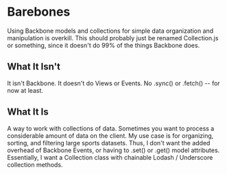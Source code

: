 Barebones
=========

Using Backbone models and collections for simple data organization and manipulation is overkill. This should probably just be renamed Collection.js or something, since it doesn't do 99% of the things Backbone does.

## What It Isn't
It isn't Backbone. It doesn't do Views or Events. No .sync() or .fetch() -- for now at least.

## What It Is
A way to work with collections of data. Sometimes you want to process a considerable amount of data on the client. My use case is for organizing, sorting, and filtering large sports datasets. Thus, I don't want the added overhead of Backbone Events, or having to .set() or .get() model attributes. Essentially, I want a Collection class with chainable Lodash / Underscore collection methods.